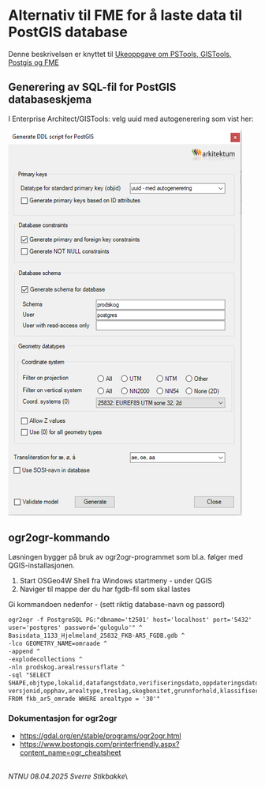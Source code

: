 # Alternativ til FME for å laste data til PostGIS database


Denne beskrivelsen er knyttet til [Ukeoppgave om PSTools, GISTools, Postgis og FME](ukeoppgave-PsTools-GISTools-PostGIS-FME.md)


## Generering av SQL-fil for PostGIS databaseskjema

I Enterprise Architect/GISTools: velg uuid med autogenerering som vist her: 

![GISTools](img/uml_postgis_ogr2ogr.png)


## ogr2ogr-kommando

Løsningen bygger på bruk av ogr2ogr-programmet som bl.a. følger med QGIS-installasjonen.

1. Start OSGeo4W Shell fra Windows startmeny - under QGIS
2. Naviger til mappe der du har fgdb-fil som skal lastes

Gi kommandoen nedenfor - (sett riktig database-navn og passord)

```
ogr2ogr -f PostgreSQL PG:"dbname='t2501' host='localhost' port='5432' user='postgres' password='gulogulo'" ^
Basisdata_1133_Hjelmeland_25832_FKB-AR5_FGDB.gdb ^
-lco GEOMETRY_NAME=omraade ^
-append ^
-explodecollections ^
-nln prodskog.arealressursflate ^
-sql "SELECT SHAPE,objtype,lokalid,datafangstdato,verifiseringsdato,oppdateringsdato,registreringsversjon,navnerom, versjonid,opphav,arealtype,treslag,skogbonitet,grunnforhold,klassifiseringsmetode FROM fkb_ar5_omrade WHERE arealtype = '30'"
```

### Dokumentasjon for ogr2ogr

- https://gdal.org/en/stable/programs/ogr2ogr.html
- https://www.bostongis.com/printerfriendly.aspx?content_name=ogr_cheatsheet

\
_NTNU 08.04.2025 Sverre Stikbakke_\



